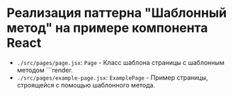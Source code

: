 # Реализация паттерна "Шаблонный метод" на примере компонента React

- ```./src/pages/page.jsx```: ```Page``` - Класс шаблона страницы с шаблонным методом ```render.
- ```./src/pages/example-page.jsx```: ```ExamplePage``` - Пример страницы, строящейся с помощью шаблонного метода.
